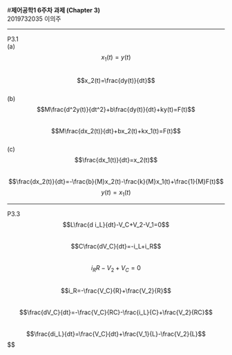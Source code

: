 #**제어공학1 6주차 과제 (Chapter 3)**  
2019732035 이의주
***
P3.1  
(a)  
$$x_1(t)=y(t)$$  
$$x_2(t)=\frac{dy(t)}{dt}$$  
(b)  
$$M\frac{d^2y(t)}{dt^2}+b\frac{dy(t)}{dt}+ky(t)=F(t)$$  
$$M\frac{dx_2(t)}{dt}+bx_2(t)+kx_1(t)=F(t)$$  
(c)  
$$\frac{dx_1(t)}{dt}=x_2(t)$$  
$$\frac{dx_2(t)}{dt}=-\frac{b}{M}x_2(t)-\frac{k}{M}x_1(t)+\frac{1}{M}F(t)$$
$$y(t)=x_1(t)$$  
***  
P3.3  
$$L\frac{d i_L}{dt}-V_C+V_2-V_1=0$$  
$$C\frac{dV_C}{dt}=-i_L+i_R$$  
$$i_R R-V_2+V_C=0$$  
$$i_R=-\frac{V_C}{R}+\frac{V_2}{R}$$  
$$\frac{dV_C}{dt}=-\frac{V_C}{RC}-\frac{i_L}{C}+\frac{V_2}{RC}$$  
$$\frac{di_L}{dt}=\frac{V_C}{dt}+\frac{V_1}{L}-\frac{V_2}{L}$$
$$


